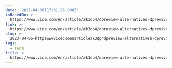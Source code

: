 ```yaml
---
date: '2023-04-06T17:01:26.000Z'
isBasedOn: >-
  https://www.vice.com/en/article/ak3dp4/dpreview-alternatives-dprevived-digicam-finder
link: >-
  https://www.vice.com/en/article/ak3dp4/dpreview-alternatives-dprevived-digicam-finder
slug: >-
  2023-04-06-httpswwwvicecomenarticleak3dp4dpreview-alternatives-dprevived-digicam-finder
tags:
  - Tech
title: >-
  https://www.vice.com/en/article/ak3dp4/dpreview-alternatives-dprevived-digicam-finder
---
```


